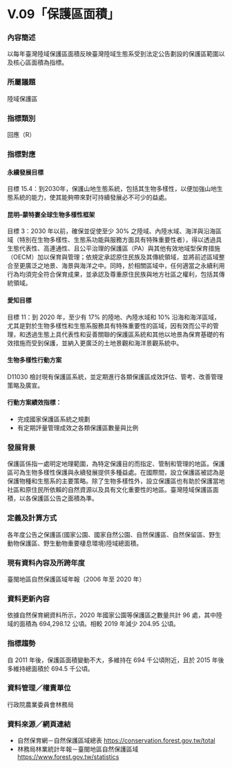 # V.09「保護區面積」

<script type="text/javascript" src="http://cdn.mathjax.org/mathjax/latest/MathJax.js?config=TeX-AMS-MML_HTMLorMML"></script>

### 內容簡述
以每年臺灣陸域保護區面積反映臺灣陸域生態系受到法定公告劃設的保護區範圍以及核心區面積為指標。

### 所屬議題
陸域保護區
### 指標類別
回應（R）
### 指標對應
#### 永續發展目標
目標 15.4：到2030年，保護山地生態系統，包括其生物多樣性，以便加強山地生態系統的能力，使其能夠帶來對可持續發展必不可少的益處。
#### 昆明–蒙特婁全球生物多樣性框架
目標 3：2030 年以前，確保並促使至少 30% 之陸域、內陸水域、海洋與沿海區域（特別在生物多樣性、生態系功能與服務方面具有特殊重要性者），得以透過具生態代表性、高連通性、且公平治理的保護區（PA）與其他有效地域型保育措施（OECM）加以保育與管理；依規定承認原住民族及其傳統領域，並將前述區域整合至更廣泛之地景、海景與海洋之中。同時，於相關區域中，任何適當之永續利用行為均須完全符合保育成果，並承認及尊重原住民族與地方社區之權利，包括其傳統領域。
#### 愛知目標
目標 11：到 2020 年，至少有 17% 的陸地、內陸水域和 10% 沿海和海洋區域，尤其是對於生物多樣性和生態系服務具有特殊重要性的區域，因有效而公平的管理，和透過生態上具代表性和妥善關聯的保護區系統和其他以地景為保育基礎的有效措施而受到保護，並納入更廣泛的土地景觀和海洋景觀系統中。
#### 生物多樣性行動方案
D11030 檢討現有保護區系統，並定期進行各類保護區成效評估、管考、改善管理策略及廣宣。
#### 行動方案績效指標：
* 完成國家保護區系統之規劃
* 有定期評量管理成效之各類保護區數量與比例
### 發展背景
保護區係指一處明定地理範圍，為特定保護目的而指定、管制和管理的地區。保護區可為生物多樣性保護與永續發展提供多種益處。在國際間，設立保護區被認為是保護物種和生態系的主要策略。除了生物多樣性外，設立保護區也有助於保護當地社區和原住民所依賴的自然資源以及具有文化重要性的地區。臺灣陸域保護區面積，以各保護區公告之面積為準。
### 定義及計算方式
各年度公告之保護區(國家公園、國家自然公園、自然保護區、自然保留區、野生動物保護區、野生動物重要棲息環境)陸域總面積。
### 現有資料內容及所跨年度
臺閩地區自然保護區域年報（2006 年至 2020 年）
### 資料更新內容
依據自然保育網資料所示，2020 年國家公園等保護區之數量共計 96 處，其中陸域的面積為 694,298.12 公頃。相較 2019 年減少 204.95 公頃。
### 指標趨勢
自 2011 年後，保護區面積變動不大，多維持在 694 千公頃附近，且於 2015 年後多維持總面積於 694.5 千公頃。
### 資料管理／權責單位
行政院農業委員會林務局
### 資料來源／網頁連結
* 自然保育網－自然保護區域總表
https://conservation.forest.gov.tw/total
* 林務局林業統計年報－臺閩地區自然保護區域
https://www.forest.gov.tw/statistics
